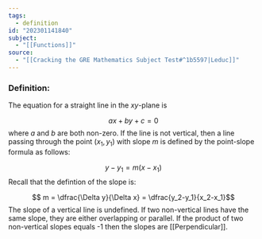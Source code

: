 ```yaml
---
tags:
  - definition
id: "202301141840"
subject:
  - "[[Functions]]"
source:
  - "[[Cracking the GRE Mathematics Subject Test#^1b5597|Leduc]]"
---
```

### Definition:
The equation for a straight line in the $xy$-plane is

$$ ax + by + c = 0$$
where $a$ and $b$ are both non-zero. If the line is not vertical, then a line passing through the point $(x_1,y_1)$ with slope $m$ is defined by the point-slope formula as follows:

$$ y-y_1 = m(x-x_1) $$
Recall that the defintion of the slope is: 

$$ m = \dfrac{\Delta y}{\Delta x} = \dfrac{y_2-y_1}{x_2-x_1}$$
The slope of a vertical line is undefined. If two non-vertical lines have the same slope, they are either overlapping or  parallel. If the product of two non-vertical slopes equals -1 then the slopes are [[Perpendicular]].
